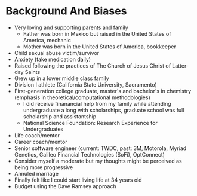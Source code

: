 # Background And Biases
* Very loving and supporting parents and family
  * Father was born in Mexico but raised in the United States of America, mechanic
  * Mother was born in the United States of America, bookkeeper
* Child sexual abuse victim/survivor
* Anxiety (take medication daily)
* Raised following the practices of The Church of Jesus Christ of Latter-day Saints
* Grew up in a lower middle class family
* Division I athlete (California State University, Sacramento)
* First-generation college graduate, master's and bachelor's in chemistry (emphasis in theoretical/computational methodologies)
  * I did receive finanancial help from my family while attending undergraduate a long with scholarships, graduate school was full scholarship and assistantship
  * National Science Foundation: Research Experience for Undergraduates
* Life coach/mentor
* Career coach/mentor
* Senior software engineer (current: TWDC, past: 3M, Motorola, Myriad Genetics, Galileo Financial Technologies (SoFi), OptConnect)
* Consider myself a moderate but my thoughts might be perceived as being more progressive
* Annuled marriage
* Finally felt like I could start living life at 34 years old
* Budget using the Dave Ramsey approach
